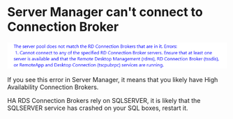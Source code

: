 # Server Manager can't connect to Connection Broker

![Connection Broker](files/rds_connection_broker.png)

If you see this error in Server Manager, it means that you likely have High Availability Connection Brokers.

HA RDS Connection Brokers rely on SQLSERVER, it is likely that the SQLSERVER service has crashed on your SQL boxes, restart it.
